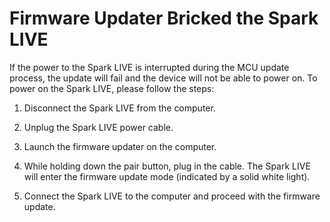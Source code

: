 # Firmware Updater Bricked the Spark LIVE
If the power to the Spark LIVE is interrupted during the MCU update process, the update will fail and the device will not be able to power on. To power on the Spark LIVE, please follow the steps:

1. Disconnect the Spark LIVE from the computer.

2. Unplug the Spark LIVE power cable.
   
3. Launch the firmware updater on the computer.
   
4. While holding down the pair button, plug in the cable. The Spark LIVE will enter the firmware update mode (indicated by a solid white light).
   
5. Connect the Spark LIVE to the computer and proceed with the firmware update.